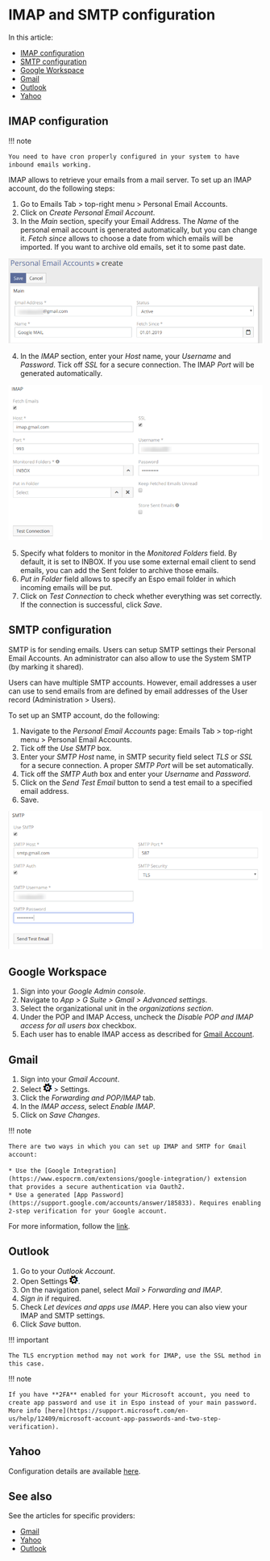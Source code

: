 ﻿# IMAP and SMTP configuration

In this article:

* [IMAP configuration](#imap-configuration)
* [SMTP configuration](#smtp-configuration)
* [Google Workspace](#google-workspace)
* [Gmail](#gmail)
* [Outlook](#outlook)
* [Yahoo](#yahoo)

## IMAP configuration

!!! note

    You need to have cron properly configured in your system to have inbound emails working.

IMAP allows to retrieve your emails from a mail server. To set up an IMAP account, do the following steps:

1. Go to Emails Tab > top-right menu > Personal Email Accounts.
2. Click on *Create Personal Email Account*.
3. In the *Main* section, specify your Email Address. The *Name* of the personal email account is generated automatically, but you can change it. *Fetch since* allows to choose a date from which emails will be imported. If you want to archive old emails, set it to some past date.

![Create personal email account](https://raw.githubusercontent.com/espocrm/documentation/master/docs/_static/images/user-guide/imap-smtp-configuration/1.png)

4. In the *IMAP* section, enter your *Host* name, your *Username* and *Password*. Tick off *SSL* for a secure connection. The IMAP *Port* will be generated automatically.

![IMAP configuration](https://raw.githubusercontent.com/espocrm/documentation/master/docs/_static/images/user-guide/imap-smtp-configuration/2.png)

5. Specify what folders to monitor in the *Monitored Folders* field. By default, it is set to INBOX. If you use some external email client to send emails, you can add the Sent folder to archive those emails.
6. *Put in Folder* field allows to specify an Espo email folder in which incoming emails will be put.
7. Click on *Test Connection* to check whether everything was set correctly. If the connection is successful, click *Save*.

## SMTP configuration

SMTP is for sending emails. Users can setup SMTP settings their Personal Email Accounts. An administrator can also allow to use the System SMTP (by marking it shared).

Users can have multiple SMTP accounts. However, email addresses a user can use to send emails from are defined by email addresses of the User record (Administration > Users).

To set up an SMTP account, do the following:

1. Navigate to the *Personal Email Accounts* page: Emails Tab > top-right menu > Personal Email Accounts.
2. Tick off the *Use SMTP* box.
3. Enter your *SMTP Host* name, in SMTP security field select *TLS* or *SSL* for a secure connection. A proper *SMTP Port* will be set automatically.
4. Tick off the *SMTP Auth* box and enter your *Username* and *Password*.
5. Click on the *Send Test Email* button to send a test email to a specified email address.
6. Save.

![SMTP configuration](https://raw.githubusercontent.com/espocrm/documentation/master/docs/_static/images/user-guide/imap-smtp-configuration/3.png)

## Google Workspace

1. Sign into your *Google Admin console*.
2. Navigate to *App > G Suite > Gmail > Advanced settings*.
3. Select the organizational unit in the *organizations section*.
4. Under the POP and IMAP Access, uncheck the *Disable POP and IMAP access for all users box* checkbox.
5. Each user has to enable IMAP access as described for [Gmail Account](#gmail).

## Gmail

1. Sign into your *Gmail Account*.
2. Select ![Settings](https://raw.githubusercontent.com/espocrm/documentation/master/docs/_static/images/user-guide/imap-smtp-configuration/4.png) > Settings.
3. Click the *Forwarding and POP/IMAP* tab.
4. In the *IMAP access*, select *Enable IMAP*.
5. Click on *Save Changes*.

!!! note

    There are two ways in which you can set up IMAP and SMTP for Gmail account:

    * Use the [Google Integration](https://www.espocrm.com/extensions/google-integration/) extension that provides a secure authentication via Oauth2.
    * Use a generated [App Password](https://support.google.com/accounts/answer/185833). Requires enabling 2-step verification for your Google account.

For more information, follow the [link](https://support.google.com/mail/answer/7126229?hl=en).

## Outlook

1. Go to your *Outlook Account*.
2. Open Settings ![Settings](https://raw.githubusercontent.com/espocrm/documentation/master/docs/_static/images/user-guide/imap-smtp-configuration/4.png).
3. On the navigation panel, select *Mail > Forwarding and IMAP*.
4. *Sign in* if required.
5. Check *Let devices and apps use IMAP*. Here you can also view your IMAP and SMTP settings.
6. Click *Save* button.

!!! important

    The TLS encryption method may not work for IMAP, use the SSL method in this case.

!!! note

    If you have **2FA** enabled for your Microsoft account, you need to create app password and use it in Espo instead of your main password. More info [here](https://support.microsoft.com/en-us/help/12409/microsoft-account-app-passwords-and-two-step-verification).

## Yahoo

Configuration details are available [here](https://help.yahoo.com/kb/SLN4075.html).

## See also

See the articles for specific providers:

* [Gmail](https://support.google.com/accounts/answer/185833)
* [Yahoo](https://in.help.yahoo.com/kb/SLN15241.html)
* [Outlook](https://support.microsoft.com/en-us/account-billing/using-app-passwords-with-apps-that-don-t-support-two-step-verification-5896ed9b-4263-e681-128a-a6f2979a7944)
